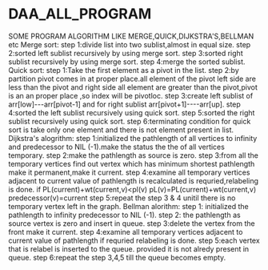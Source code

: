 # DAA_ALL_PROGRAM
SOME PROGRAM ALGORITHM LIKE MERGE,QUICK,DIJKSTRA'S,BELLMAN etc
Merge sort:
step 1:divide list into two sublist,almost in equal size.
step 2:sorted left sublist recursively by using merge sort.
step 3:sorted right sublist recursively by using merge sort.
step 4:merge the sorted sublist.
Quick sort:
step 1:Take the first element as a pivot in the list.
step 2:by partition pivot comes in at proper place.all element
      of the pivot left side are less than the pivot and right 
      side all element are greater than the pivot,pivot is an 
      an proper place ,so index will be pivotloc.
step 3:create left sublist of arr[low]---arr[pivot-1] and for
       right sublist arr[pivot+1]----arr[up].
step 4:sorted the left sublist recursively using quick sort.
step 5:sorted the right sublist recursively using quick sort.
step 6:terminating condition for quick sort is take only one
       element and there is not element present in list.
Dijkstra's alogrithm:
step 1:initialized the pathlength of all vertices to infinity
       and predecessor to NIL (-1).make the status the the 
       of all vertices temporary.
step 2:make the pathlength as source is zero.
step 3:from all the temporary vertices find out vertex which 
       has minimum shortest pathlength make it permanent,make
       it current.
step 4:examine all temporary vertices adjacent to current value
       of pathlength is recalculated is requried,relabeling is
       done.
      if PL(current)+wt(current,v)<pl(v)
         pL(v)=PL(current)+wt(current,v)
         predecessor(v)=current
step 5:repeat the step 3 & 4 unitil there is no temporary vertex 
       left in the graph.
Bellman alorithm:
step 1: initialized the pathlength to infinity predecessor to NIL
        (-1).
step 2: the pathlength as source vertex is zero and insert in queue.
step 3:delete the vertex from the front make it current.
step 4:examine all temporary vertices adjacent to current value
       of pathlength if requried relabeling is done.
step 5:each vertex that is relabel is inserted to the queue.
       provided it is not alredy present in queue.
step 6:repeat the step 3,4,5 till the queue becomes empty.
